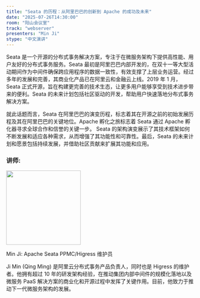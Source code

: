 ```yaml
---
title: "Seata 的历程：从阿里巴巴的创新到 Apache 的成功及未来"
date: "2025-07-26T14:30:00"
room: "阳山会议室"
track: "webserver"
presenters: "Min Ji"
stype: "中文演讲"
---
```


Seata 是一个开源的分布式事务解决方案，专注于在微服务架构下提供高性能、用户友好的分布式事务服务。Seata 最初是阿里巴巴内部开发的，在双十一等大型活动期间作为中间件确保跨应用程序的数据一致性，有效支撑了上层业务运营。经过多年的发展和完善，其商业化产品已在阿里云和金融云上线。2019 年 1 月，Seata 正式开源，旨在构建更完善的技术生态，让更多用户能够享受到技术进步带来的便利。Seata 的未来计划包括社区驱动的开发，帮助用户快速落地分布式事务解决方案。

就此话题而言，Seata 在阿里巴巴的演变历程，标志着其在开源之前的初始发展历程及其在阿里巴巴的关键地位。Apache 孵化之旅标志着 Seata 通过 Apache 孵化器寻求全球合作和信誉的关键一步。 Seata 的架构演变展示了其技术框架如何不断发展和适应各种需求，从而增强了其功能性和可靠性。最后，Seata 的未来计划和愿景包括持续发展，并借助社区贡献来扩展其功能和应用。

### 讲师:

<img src="https://sessionize.com/image/ed51-400o400o1-BTDBgQinUQrS5cv8CRWb4e.jpg" width="200" /><br/>

Min Ji: Apache Seata PPMC/Higress 维护员

Ji Min (Qing Ming) 是阿里云分布式事务产品负责人，同时也是 Higress 的维护者。他拥有超过 10 年的研发架构经验，在推动集团内部中间件的规模化落地以及微服务 PaaS 解决方案的商业化和开源过程中发挥了关键作用。目前，他致力于推动下一代微服务架构的发展。